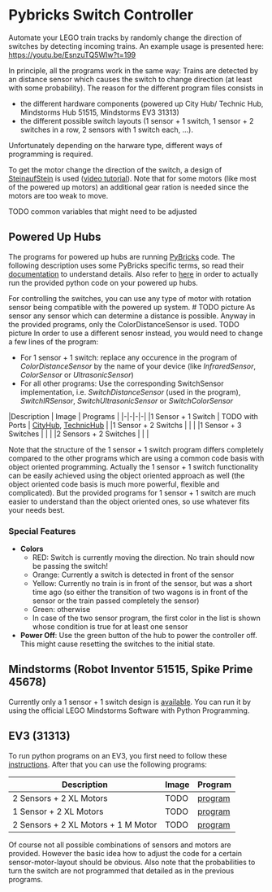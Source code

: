# Pybricks Switch Controller
Automate your LEGO train tracks by randomly change the direction of switches by detecting incoming trains. An example usage is presented here: https://youtu.be/EsnzuTQ5WIw?t=199

In principle, all the programs work in the same way: Trains are detected by an distance sensor which causes the switch to change direction (at least with some probability). The reason for the different program files consists in
- the different hardware components (powered up City Hub/ Technic Hub, Mindstorms Hub 51515, Mindstorms EV3 31313)
- the different possible switch layouts (1 sensor + 1 switch, 1 sensor + 2 switches in a row, 2 sensors with 1 switch each, ...).

Unfortunately depending on the harware type, different ways of programming is required. 

To get the motor change the direction of the switch, a design of [SteinaufStein](https://www.youtube.com/channel/UCJ-c1vQHVZZ6S6xhjjNo7Gg) is used ([video tutorial](https://youtu.be/Jwv6kI0IBoQ?t=63)). Note that for some motors (like most of the powered up motors) an additional gear ration is needed since the motors are too weak to move. 

TODO common variables that might need to be adjusted 

## Powered Up Hubs
The programs for powered up hubs are running [PyBricks](https://pybricks.com/) code. The following description uses some PyBricks specific terms, so read their [documentation](https://docs.pybricks.com/en/stable/) to understand details. Also refer to [here](https://code.pybricks.com/) in order to actually run the provided python code on your powered up hubs.

For controlling the switches, you can use any type of motor with rotation sensor being compatible with the powered up system. # TODO picture
As sensor any sensor which can determine a distance is possible. Anyway in the provided programs, only the ColorDistanceSensor is used. TODO picture
In order to use a different senosr instead, you would need to change a few lines of the program: 
- For 1 sensor + 1 switch: replace any occurence in the program of *ColorDistanceSensor* by the name of your device (like *InfraredSensor*, *ColorSensor* or *UltrasonicSensor*)
- For all other programs: Use the corresponding SwitchSensor implementation, i.e. *SwitchDistanceSensor* (used in the program), *SwitchIRSensor*, *SwitchUltrasonicSensor* or *SwitchColorSensor* 

|Description | Image | Programs |
|-|-|-|-|
|1 Sensor + 1 Switch | TODO with Ports | [CityHub](powered_up_switch_1_City_Hub.py), [TechnicHub](powered_up_switch_1_Technic_Hub.py) |
|1 Sensor + 2 Switchs | | |
|1 Sensor + 3 Switches | | |
|2 Sensors + 2 Switches | | | 

Note that the structure of the 1 sensor + 1 switch program differs completely compared to the other programs which are using a common code basis with object oriented programming. Actually the 1 sensor + 1 switch functionality can be easily achieved using the object oriented approach as well (the object oriented code basis is much more powerful, flexible and complicated). But the provided programs for 1 sensor + 1 switch are much easier to understand than the object oriented ones, so use whatever fits your needs best.

### Special Features
- **Colors**
  - RED: Switch is currently moving the direction. No train should now be passing the switch!
  - Orange: Currently a switch is detected in front of the sensor
  - Yellow: Currently no train is in front of the sensor, but was a short time ago (so either the transition of two wagons is in front of the sensor or the train passed completely the sensor)
  - Green: otherwise
  - In case of the two sensor program, the first color in the list is shown whose condition is true for at least one sensor
- **Power Off**: Use the green button of the hub to power the controller off. This might cause resetting the switches to the initial state.


## Mindstorms (Robot Inventor 51515, Spike Prime 45678)
Currently only a 1 sensor + 1 switch design is [available](51515_switch_1_1.lms). You can run it by using the official LEGO Mindstorms Software with Python Programming.

## EV3 (31313)
To run python programs on an EV3, you first need to follow these [instructions](https://pybricks.com/install/mindstorms-ev3/installation/). After that you can use the following programs:

|Description | Image | Program |
|-|-|-|
|2 Sensors + 2 XL Motors | TODO| [program](ev3_switch_1_1_XL_XL.py)|
|1 Sensor + 2 XL Motors | TODO| [program](ev3_switch_2_XL_XL.py)|
|2 Sensors + 2 XL Motors + 1 M Motor | TODO| [program](ev3_switch_2_1_XL_M_XL.py)|

Of course not all possible combinations of sensors and motors are provided. However the basic idea how to adjust the code for a certain sensor-motor-layout should be obvious. Also note that the probabilities to turn the switch are not programmed that detailed as in the previous programs.
